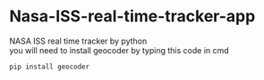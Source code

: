 # Nasa-ISS-real-time-tracker-app
NASA ISS real time tracker by python
<br>
you will need to install geocoder by typing this code in cmd
```
pip install geocoder
```
<br/>
